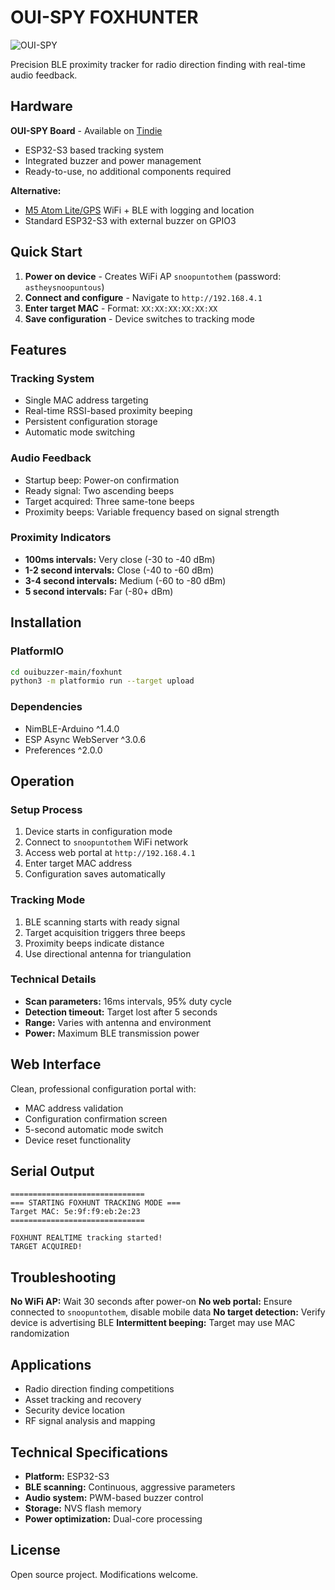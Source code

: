 # OUI-SPY FOXHUNTER

![OUI-SPY](ouispy.png)

Precision BLE proximity tracker for radio direction finding with real-time audio feedback.

## Hardware

**OUI-SPY Board** - Available on [Tindie](https://www.tindie.com)
- ESP32-S3 based tracking system
- Integrated buzzer and power management
- Ready-to-use, no additional components required

**Alternative:** 
- [M5 Atom Lite/GPS](https://github.com/lukeswitz/ouispy-foxhunter/tree/main/M5_Atom_Foxhunt) WiFi + BLE with logging and location
- Standard ESP32-S3 with external buzzer on GPIO3

## Quick Start

1. **Power on device** - Creates WiFi AP `snoopuntothem` (password: `astheysnoopuntous`)
2. **Connect and configure** - Navigate to `http://192.168.4.1`
3. **Enter target MAC** - Format: `XX:XX:XX:XX:XX:XX`
4. **Save configuration** - Device switches to tracking mode

## Features

### Tracking System
- Single MAC address targeting
- Real-time RSSI-based proximity beeping
- Persistent configuration storage
- Automatic mode switching

### Audio Feedback
- Startup beep: Power-on confirmation
- Ready signal: Two ascending beeps
- Target acquired: Three same-tone beeps
- Proximity beeps: Variable frequency based on signal strength

### Proximity Indicators
- **100ms intervals:** Very close (-30 to -40 dBm)
- **1-2 second intervals:** Close (-40 to -60 dBm)
- **3-4 second intervals:** Medium (-60 to -80 dBm)
- **5 second intervals:** Far (-80+ dBm)

## Installation

### PlatformIO
```bash
cd ouibuzzer-main/foxhunt
python3 -m platformio run --target upload
```

### Dependencies
- NimBLE-Arduino ^1.4.0
- ESP Async WebServer ^3.0.6
- Preferences ^2.0.0

## Operation

### Setup Process
1. Device starts in configuration mode
2. Connect to `snoopuntothem` WiFi network
3. Access web portal at `http://192.168.4.1`
4. Enter target MAC address
5. Configuration saves automatically

### Tracking Mode
1. BLE scanning starts with ready signal
2. Target acquisition triggers three beeps
3. Proximity beeps indicate distance
4. Use directional antenna for triangulation

### Technical Details
- **Scan parameters:** 16ms intervals, 95% duty cycle
- **Detection timeout:** Target lost after 5 seconds
- **Range:** Varies with antenna and environment
- **Power:** Maximum BLE transmission power

## Web Interface

Clean, professional configuration portal with:
- MAC address validation
- Configuration confirmation screen
- 5-second automatic mode switch
- Device reset functionality

## Serial Output

```
==============================
=== STARTING FOXHUNT TRACKING MODE ===
Target MAC: 5e:9f:f9:eb:2e:23
==============================

FOXHUNT REALTIME tracking started!
TARGET ACQUIRED!
```

## Troubleshooting

**No WiFi AP:** Wait 30 seconds after power-on
**No web portal:** Ensure connected to `snoopuntothem`, disable mobile data
**No target detection:** Verify device is advertising BLE
**Intermittent beeping:** Target may use MAC randomization

## Applications

- Radio direction finding competitions
- Asset tracking and recovery
- Security device location
- RF signal analysis and mapping

## Technical Specifications

- **Platform:** ESP32-S3
- **BLE scanning:** Continuous, aggressive parameters
- **Audio system:** PWM-based buzzer control
- **Storage:** NVS flash memory
- **Power optimization:** Dual-core processing

## License

Open source project. Modifications welcome. 
